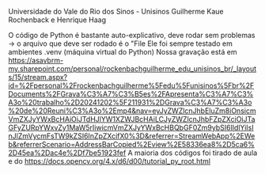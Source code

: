 Universidade do Vale do Rio dos Sinos - Unisinos
Guilherme Kaue Rochenback e Henrique Haag

O código de Python é bastante auto-explicativo, deve rodar sem problemas -> o arquivo que deve ser rodado é o "File
Ele foi sempre testado em ambientes .venv (máquina virtual do Python)
Nossa gravação está em https://asavbrm-my.sharepoint.com/personal/rockenbachguilherme_edu_unisinos_br/_layouts/15/stream.aspx?id=%2Fpersonal%2Frockenbachguilherme%5Fedu%5Funisinos%5Fbr%2FDocuments%2FGrava%C3%A7%C3%B5es%2FApresenta%C3%A7%C3%A3o%20trabalho%2D20241202%5F211931%2DGrava%C3%A7%C3%A3o%20de%20Reuni%C3%A3o%2Emp4&nav=eyJyZWZlcnJhbEluZm8iOnsicmVmZXJyYWxBcHAiOiJTdHJlYW1XZWJBcHAiLCJyZWZlcnJhbFZpZXciOiJTaGFyZURpYWxvZy1MaW5rIiwicmVmZXJyYWxBcHBQbGF0Zm9ybSI6IldlYiIsInJlZmVycmFsTW9kZSI6InZpZXcifX0%3D&referrer=StreamWebApp%2EWeb&referrerScenario=AddressBarCopied%2Eview%2E58336ea8%2D5ca6%2D45ea%2Dac4e%2Df7be51923fef
A maioria dos códigos foi tirado de aula e do https://docs.opencv.org/4.x/d6/d00/tutorial_py_root.html
